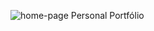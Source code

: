 
![home-page](https://user-images.githubusercontent.com/65250067/112834708-ae4cc080-906e-11eb-9a71-b860c122ddb3.png)
Personal Portfólio 

